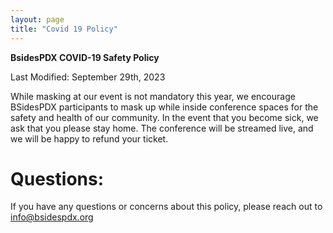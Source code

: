 ```yaml
---
layout: page
title: "Covid 19 Policy"
---
```


**BsidesPDX COVID-19 Safety Policy**

Last Modified: September 29th, 2023

While masking at our event is not mandatory this year, we encourage BSidesPDX participants to mask up while inside conference spaces for the safety and health of our community. In the event that you become sick, we ask that you please stay home. The conference will be streamed live, and we will be happy to refund your ticket.


# Questions: 
If you have any questions or concerns about this policy, please reach out to <a href="mailto:info@bsidespdx.org?subject=Policy Concerns">info@bsidespdx.org</a>
